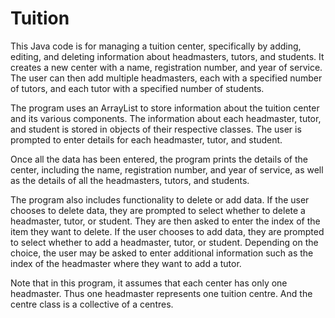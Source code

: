 # Tuition
This Java code is for managing a tuition center, specifically by adding, editing, and deleting information about headmasters, tutors, and students. It creates a new center with a name, registration number, and year of service. The user can then add multiple headmasters, each with a specified number of tutors, and each tutor with a specified number of students.

The program uses an ArrayList to store information about the tuition center and its various components. The information about each headmaster, tutor, and student is stored in objects of their respective classes. The user is prompted to enter details for each headmaster, tutor, and student.

Once all the data has been entered, the program prints the details of the center, including the name, registration number, and year of service, as well as the details of all the headmasters, tutors, and students.

The program also includes functionality to delete or add data. If the user chooses to delete data, they are prompted to select whether to delete a headmaster, tutor, or student. They are then asked to enter the index of the item they want to delete. If the user chooses to add data, they are prompted to select whether to add a headmaster, tutor, or student. Depending on the choice, the user may be asked to enter additional information such as the index of the headmaster where they want to add a tutor.

Note that in this program, it assumes that each center has only one headmaster. Thus one headmaster represents one tuition centre.
And the centre class is a collective of a centres.
